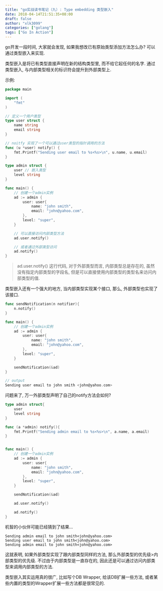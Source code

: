 ```yaml
---
title: "go实战读书笔记（九）: Type embedding 类型嵌入"
date: 2018-04-14T21:51:35+08:00
draft: false
author: "xlk3099"
categories: ["golang"]
tags: ["Go In Action"]
---
```


go开发一段时间, 大家就会发现, 如果我想改已有原始类型添加方法怎么办? 可以通过类型嵌入来实现.

类型嵌入是将已有类型直接声明在新的结构类型里, 而不给它起任何的名字.
通过类型嵌入, 与内部类型相关的标识符会提升到外部类型上.

示例:

```go
package main

import (
    "fmt"
)

// 定义一个用户类型
type user struct {
    name string
    email string
}

// noitfy 实现了一个可以通过user类型的指针调用的方法
func (u *user) notify() {
    fmt.Printf("Sending user email to %s<%s>\n", u.name, u.email)
}

type admin struct {
    user // 嵌入类型
    level string
}

func main() {
    // 创建一个admin实例
    ad := admin {
        user: user{
            name: "john smith",
            email: "john@yahoo.com",
        },
        level: "super",
    }

    // 可以直接访问内部类型方法
    ad.user.notify()

    // 或者通过外部类型访问
    ad.notify()
}
```
> ad.user.notify() 这行代码, 对于外部类型而言, 内部类型总是存在的, 虽然没有指定内部类型的字段名, 但是可以直接使用内部类型的类型名来访问内部类型的值.

类型嵌入还有一个强大的地方, 当内部类型实现某个接口, 那么, 外部类型也实现了该接口.

```go
func sendNotification(n notifier){
    n.notify()
}

func main() {
    // 创建一个admin实例
    ad := admin {
        user: user{
            name: "john smith",
            email: "john@yahoo.com",
        },
        level: "super",
    }

    sendNotification(&ad)
}

// output
Sending user email to john smith <john@yahoo.com>
```

问题来了, 万一外部类型声明了自己的notify方法会如何?
```go
type admin struct{
    user
    level string
}

func (a *admin) notify(){
    fmt.Printf("Sending admin email to %s<%s>\n", a.name, a.email)
}


func main() {
    // 创建一个admin实例
    ad := admin {
        user: user{
            name: "john smith",
            email: "john@yahoo.com",
        },
        level: "super",
    }

    sendNotification(&ad)

    ad.user.notify()

    ad.notify()
}
```

机智的小伙伴可能已经猜到了结果...

```
Sending admin email to john smith<john@yahoo.com>
Sending user email to john smith<john@yahoo.com>
Sending admin email to john smith<john@yahoo.com>
```
这就表明, 如果外部类型实现了跟内部类型同样的方法, 那么外部类型的优先级>内部类型的优先级. 不过由于内部类型是一直存在的, 因此还是可以通过访问内部类型来调用内部类型的方法.

类型嵌入其实运用真的很广, 比如写个DB Wrapper, 给该DB扩展一些方法, 或者某些内置的类型的Wrapper扩展一些方法都是很常见的.